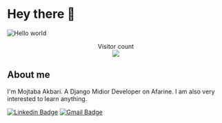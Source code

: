 # Hey there :wave:

<img src="https://raw.githubusercontent.com/sagar-viradiya/sagar-viradiya/master/resources/banner.png" alt="Hello world">

<p align="center"> 
  Visitor count<br>
  <img src="https://profile-counter.glitch.me/sagar-viradiya/count.svg" />
</p>

## About me

I'm Mojtaba Akbari. A Django Midior Developer on Afarine. I am also very interested to learn anything.

[![Linkedin Badge](https://img.shields.io/badge/LinkedIn-0077B5?style=for-the-badge&logo=linkedin&logoColor=white)](https://www.linkedin.com/in/mojtaba-akbari-774443215/)  [![Gmail Badge](https://img.shields.io/badge/Gmail-D14836?style=for-the-badge&logo=gmail&logoColor=white)](mailto:mojtaba.akbari.221b@gmail.com)
